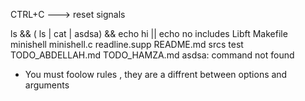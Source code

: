 CTRL+C ---> reset signals

ls && ( ls | cat | asdsa) && echo hi || echo no
includes  Libft  Makefile  minishell  minishell.c  readline.supp  README.md  srcs  test  TODO_ABDELLAH.md  TODO_HAMZA.md
asdsa: command not found

- You must foolow rules , they are a diffrent between options and arguments

